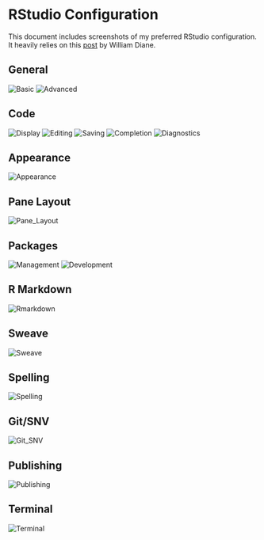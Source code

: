 RStudio Configuration
================

This document includes screenshots of my preferred RStudio configuration. It heavily relies on this [post](https://drdoane.com/my-rstudio-configuration/) by William Diane.

General
-------

![Basic](img/rstudio_configuration_01.PNG) ![Advanced](img/rstudio_configuration_02.PNG)

Code
----

![Display](img/rstudio_configuration_03.PNG) ![Editing](img/rstudio_configuration_04.PNG) ![Saving](img/rstudio_configuration_05.PNG) ![Completion](img/rstudio_configuration_06.PNG) ![Diagnostics](img/rstudio_configuration_07.PNG)

Appearance
----------

![Appearance](img/rstudio_configuration_08.PNG)

Pane Layout
-----------

![Pane\_Layout](img/rstudio_configuration_09.PNG)

Packages
--------

![Management](img/rstudio_configuration_10.PNG) ![Development](img/rstudio_configuration_11.PNG)

R Markdown
----------

![Rmarkdown](img/rstudio_configuration_12.PNG)

Sweave
------

![Sweave](img/rstudio_configuration_13.PNG)

Spelling
--------

![Spelling](img/rstudio_configuration_14.PNG)

Git/SNV
-------

![Git\_SNV](img/rstudio_configuration_15.PNG)

Publishing
----------

![Publishing](img/rstudio_configuration_16.PNG)

Terminal
--------

![Terminal](img/rstudio_configuration_17.PNG)
